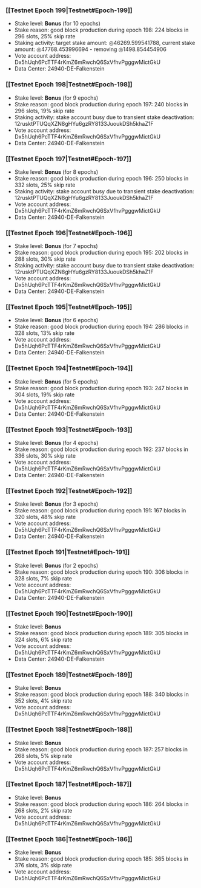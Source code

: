### [[Testnet Epoch 199|Testnet#Epoch-199]]
* Stake level: **Bonus** (for 10 epochs)
* Stake reason: good block production during epoch 198: 224 blocks in 296 slots, 25% skip rate
* Staking activity: target stake amount: ◎46269.599541788, current stake amount: ◎47768.453996694 - removing ◎1498.854454906
* Vote account address: Dx5hUqh6PcTTF4rKmZ6mRwchQ6SxVfhvPgggwMictGkU
* Data Center: 24940-DE-Falkenstein
### [[Testnet Epoch 198|Testnet#Epoch-198]]
* Stake level: **Bonus** (for 9 epochs)
* Stake reason: good block production during epoch 197: 240 blocks in 296 slots, 19% skip rate
* Staking activity: stake account busy due to transient stake deactivation: 12rusktPTUQqXZN8gHYu6gzRY8133JuoukDSh5khaZ1F
* Vote account address: Dx5hUqh6PcTTF4rKmZ6mRwchQ6SxVfhvPgggwMictGkU
* Data Center: 24940-DE-Falkenstein
### [[Testnet Epoch 197|Testnet#Epoch-197]]
* Stake level: **Bonus** (for 8 epochs)
* Stake reason: good block production during epoch 196: 250 blocks in 332 slots, 25% skip rate
* Staking activity: stake account busy due to transient stake deactivation: 12rusktPTUQqXZN8gHYu6gzRY8133JuoukDSh5khaZ1F
* Vote account address: Dx5hUqh6PcTTF4rKmZ6mRwchQ6SxVfhvPgggwMictGkU
* Data Center: 24940-DE-Falkenstein
### [[Testnet Epoch 196|Testnet#Epoch-196]]
* Stake level: **Bonus** (for 7 epochs)
* Stake reason: good block production during epoch 195: 202 blocks in 288 slots, 30% skip rate
* Staking activity: stake account busy due to transient stake deactivation: 12rusktPTUQqXZN8gHYu6gzRY8133JuoukDSh5khaZ1F
* Vote account address: Dx5hUqh6PcTTF4rKmZ6mRwchQ6SxVfhvPgggwMictGkU
* Data Center: 24940-DE-Falkenstein
### [[Testnet Epoch 195|Testnet#Epoch-195]]
* Stake level: **Bonus** (for 6 epochs)
* Stake reason: good block production during epoch 194: 286 blocks in 328 slots, 13% skip rate
* Vote account address: Dx5hUqh6PcTTF4rKmZ6mRwchQ6SxVfhvPgggwMictGkU
* Data Center: 24940-DE-Falkenstein
### [[Testnet Epoch 194|Testnet#Epoch-194]]
* Stake level: **Bonus** (for 5 epochs)
* Stake reason: good block production during epoch 193: 247 blocks in 304 slots, 19% skip rate
* Vote account address: Dx5hUqh6PcTTF4rKmZ6mRwchQ6SxVfhvPgggwMictGkU
* Data Center: 24940-DE-Falkenstein
### [[Testnet Epoch 193|Testnet#Epoch-193]]
* Stake level: **Bonus** (for 4 epochs)
* Stake reason: good block production during epoch 192: 237 blocks in 336 slots, 30% skip rate
* Vote account address: Dx5hUqh6PcTTF4rKmZ6mRwchQ6SxVfhvPgggwMictGkU
* Data Center: 24940-DE-Falkenstein
### [[Testnet Epoch 192|Testnet#Epoch-192]]
* Stake level: **Bonus** (for 3 epochs)
* Stake reason: good block production during epoch 191: 167 blocks in 320 slots, 48% skip rate
* Vote account address: Dx5hUqh6PcTTF4rKmZ6mRwchQ6SxVfhvPgggwMictGkU
* Data Center: 24940-DE-Falkenstein
### [[Testnet Epoch 191|Testnet#Epoch-191]]
* Stake level: **Bonus** (for 2 epochs)
* Stake reason: good block production during epoch 190: 306 blocks in 328 slots, 7% skip rate
* Vote account address: Dx5hUqh6PcTTF4rKmZ6mRwchQ6SxVfhvPgggwMictGkU
* Data Center: 24940-DE-Falkenstein
### [[Testnet Epoch 190|Testnet#Epoch-190]]
* Stake level: **Bonus**
* Stake reason: good block production during epoch 189: 305 blocks in 324 slots, 6% skip rate
* Vote account address: Dx5hUqh6PcTTF4rKmZ6mRwchQ6SxVfhvPgggwMictGkU
* Data Center: 24940-DE-Falkenstein
### [[Testnet Epoch 189|Testnet#Epoch-189]]
* Stake level: **Bonus**
* Stake reason: good block production during epoch 188: 340 blocks in 352 slots, 4% skip rate
* Vote account address: Dx5hUqh6PcTTF4rKmZ6mRwchQ6SxVfhvPgggwMictGkU
### [[Testnet Epoch 188|Testnet#Epoch-188]]
* Stake level: **Bonus**
* Stake reason: good block production during epoch 187: 257 blocks in 268 slots, 5% skip rate
* Vote account address: Dx5hUqh6PcTTF4rKmZ6mRwchQ6SxVfhvPgggwMictGkU
### [[Testnet Epoch 187|Testnet#Epoch-187]]
* Stake level: **Bonus**
* Stake reason: good block production during epoch 186: 264 blocks in 268 slots, 2% skip rate
* Vote account address: Dx5hUqh6PcTTF4rKmZ6mRwchQ6SxVfhvPgggwMictGkU
### [[Testnet Epoch 186|Testnet#Epoch-186]]
* Stake level: **Bonus**
* Stake reason: good block production during epoch 185: 365 blocks in 376 slots, 3% skip rate
* Vote account address: Dx5hUqh6PcTTF4rKmZ6mRwchQ6SxVfhvPgggwMictGkU